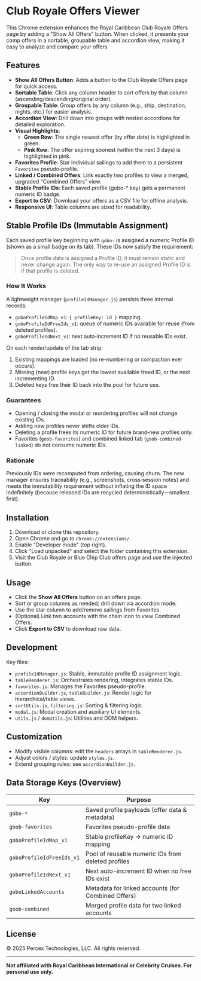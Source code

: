 # Club Royale Offers Viewer

This Chrome extension enhances the Royal Caribbean Club Royale Offers page by adding a "Show All Offers" button. When clicked, it presents your comp offers in a sortable, groupable table and accordion view, making it easy to analyze and compare your offers.

## Features

- **Show All Offers Button**: Adds a button to the Club Royale Offers page for quick access.
- **Sortable Table**: Click any column header to sort offers by that column (ascending/descending/original order).
- **Groupable Table**: Group offers by any column (e.g., ship, destination, nights, etc.) for easier analysis.
- **Accordion View**: Drill down into groups with nested accordions for detailed exploration.
- **Visual Highlights**:
  - **Green Row**: The single newest offer (by offer date) is highlighted in green.
  - **Pink Row**: The offer expiring soonest (within the next 3 days) is highlighted in pink.
- **Favorites Profile**: Star individual sailings to add them to a persistent `Favorites` pseudo‑profile.
- **Linked / Combined Offers**: Link exactly two profiles to view a merged, upgraded “Combined Offers” view.
- **Stable Profile IDs**: Each saved profile (gobo-* key) gets a permanent numeric ID badge.
- **Export to CSV**: Download your offers as a CSV file for offline analysis.
- **Responsive UI**: Table columns are sized for readability.

## Stable Profile IDs (Immutable Assignment)

Each saved profile key beginning with `gobo-` is assigned a numeric Profile ID (shown as a small badge on its tab). These IDs now satisfy the requirement:

> Once profile data is assigned a Profile ID, it must remain static and never change again. The only way to re-use an assigned Profile ID is if that profile is deleted.

### How It Works

A lightweight manager (`profileIdManager.js`) persists three internal records:
- `goboProfileIdMap_v1`: `{ profileKey: id }` mapping.
- `goboProfileIdFreeIds_v1`: queue of numeric IDs available for reuse (from deleted profiles).
- `goboProfileIdNext_v1`: next auto‑increment ID if no reusable IDs exist.

On each render/update of the tab strip:
1. Existing mappings are loaded (no re-numbering or compaction ever occurs).
2. Missing (new) profile keys get the lowest available freed ID, or the next incrementing ID.
3. Deleted keys free their ID back into the pool for future use.

### Guarantees
- Opening / closing the modal or reordering profiles will not change existing IDs.
- Adding new profiles never shifts older IDs.
- Deleting a profile frees its numeric ID for future brand‑new profiles only.
- Favorites (`goob-favorites`) and combined linked tab (`goob-combined-linked`) do not consume numeric IDs.

### Rationale
Previously IDs were recomputed from ordering, causing churn. The new manager ensures traceability (e.g., screenshots, cross‑session notes) and meets the immutability requirement without inflating the ID space indefinitely (because released IDs are recycled deterministically—smallest first).

## Installation

1. Download or clone this repository.
2. Open Chrome and go to `chrome://extensions/`.
3. Enable "Developer mode" (top right).
4. Click "Load unpacked" and select the folder containing this extension.
5. Visit the Club Royale or Blue Chip Club offers page and use the injected button.

## Usage

- Click the **Show All Offers** button on an offers page.
- Sort or group columns as needed; drill down via accordion mode.
- Use the star column to add/remove sailings from Favorites.
- (Optional) Link two accounts with the chain icon to view Combined Offers.
- Click **Export to CSV** to download raw data.

## Development

Key files:
- `profileIdManager.js`: Stable, immutable profile ID assignment logic.
- `tableRenderer.js`: Orchestrates rendering, integrates stable IDs.
- `favorites.js`: Manages the Favorites pseudo-profile.
- `accordionBuilder.js`, `tableBuilder.js`: Render logic for hierarchical/table views.
- `sortUtils.js`, `filtering.js`: Sorting & filtering logic.
- `modal.js`: Modal creation and auxiliary UI elements.
- `utils.js` / `domUtils.js`: Utilities and DOM helpers.

## Customization

- Modify visible columns: edit the `headers` arrays in `tableRenderer.js`.
- Adjust colors / styles: update `styles.js`.
- Extend grouping rules: see `accordionBuilder.js`.

## Data Storage Keys (Overview)

| Key | Purpose |
|-----|---------|
| `gobo-*` | Saved profile payloads (offer data & metadata) |
| `goob-favorites` | Favorites pseudo-profile data |
| `goboProfileIdMap_v1` | Stable profileKey → numeric ID mapping |
| `goboProfileIdFreeIds_v1` | Pool of reusable numeric IDs from deleted profiles |
| `goboProfileIdNext_v1` | Next auto-increment ID when no free IDs exist |
| `goboLinkedAccounts` | Metadata for linked accounts (for Combined Offers) |
| `goob-combined` | Merged profile data for two linked accounts |

## License

© 2025 Percex Technologies, LLC. All rights reserved.

---

**Not affiliated with Royal Caribbean International or Celebrity Cruises. For personal use only.**

